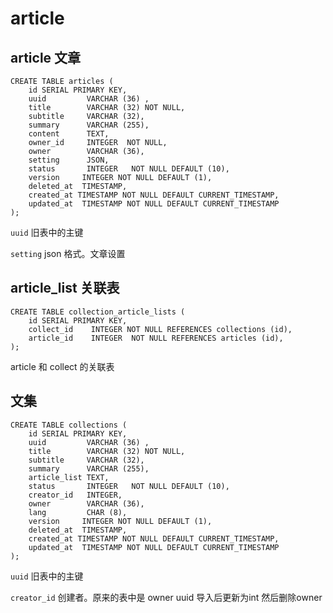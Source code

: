 # article

## article 文章

```table
CREATE TABLE articles (
    id SERIAL PRIMARY KEY,
    uuid         VARCHAR (36) ,
    title        VARCHAR (32) NOT NULL,
    subtitle     VARCHAR (32),
    summary      VARCHAR (255),
    content      TEXT,
    owner_id     INTEGER  NOT NULL,
    owner        VARCHAR (36),
    setting      JSON,
    status       INTEGER   NOT NULL DEFAULT (10),
	version     INTEGER NOT NULL DEFAULT (1),
    deleted_at  TIMESTAMP,
    created_at TIMESTAMP NOT NULL DEFAULT CURRENT_TIMESTAMP,
    updated_at  TIMESTAMP NOT NULL DEFAULT CURRENT_TIMESTAMP
);

```

`uuid` 旧表中的主键

`setting` json 格式。文章设置

## article_list 关联表

```table
CREATE TABLE collection_article_lists (
    id SERIAL PRIMARY KEY,
    collect_id    INTEGER NOT NULL REFERENCES collections (id),
    article_id    INTEGER  NOT NULL REFERENCES articles (id),
);
```

article 和 collect 的关联表


## 文集

```table
CREATE TABLE collections (
    id SERIAL PRIMARY KEY,
    uuid         VARCHAR (36) ,
    title        VARCHAR (32) NOT NULL,
    subtitle     VARCHAR (32),
    summary      VARCHAR (255),
    article_list TEXT,
    status       INTEGER   NOT NULL DEFAULT (10),
    creator_id   INTEGER,
    owner        VARCHAR (36),
    lang         CHAR (8),
	version     INTEGER NOT NULL DEFAULT (1),
    deleted_at  TIMESTAMP,
    created_at TIMESTAMP NOT NULL DEFAULT CURRENT_TIMESTAMP,
    updated_at  TIMESTAMP NOT NULL DEFAULT CURRENT_TIMESTAMP
);
```

`uuid` 旧表中的主键

`creator_id` 创建者。原来的表中是 owner uuid 导入后更新为int 然后删除owner